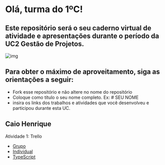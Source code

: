 # Olá, turma do 1ºC! 
## Este repositório será o seu caderno virtual de atividade e apresentações durante o período da UC2 Gestão de Projetos. 

![img](https://blog.acelerato.com/wp-content/uploads/2020/08/5-beneficios-da-gesta%CC%83o-de-projetos-para-a-sua-empresa-1200x640.png)

## Para obter o máximo de aproveitamento, siga as orientações a seguir:

- Fork esse repositório e não altere no nome do repositório
- Coloque como título o seu nome completo. Ex: # SEU NOME
- insira os links dos trabalhos e atividades que você desenvolveu e participou durante esta UC.

## Caio Henrique 

Atividade 1: Trello 
- [Grupo](https://trello.com/b/tzJqQv6c/gerenciador-de-tarefas)
- [Individual](https://trello.com/b/3G2BidbH/minha-pasta)
- [TypeScript](https://www.canva.com/design/DAGEjUJ54Pc/feL3I6NAOpKGJy6lopU_aQ/edit)


